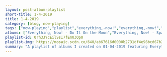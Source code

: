 ```yaml
---
layout: post-album-playlist
short-title: 1-4-2019
title: 1-4-2019
category: [blog, now-playing]
tags: ["now-playing","playlist","everything,-now!","everything,-now!","everything,-now!","el-ten-eleven","cymbals-eat-guitars","cymbals-eat-guitars","cloud-nothings","wavves,-cloud-nothings"]
albums: ["Everything, Now! - Do It On the Moon","Everything, Now! - Spatially Severed","Everything, Now! - Sunshine Of Doom","El Ten Eleven - Banker's Hill","Cymbals Eat Guitars - Pretty Years","Cymbals Eat Guitars - Why There Are Mountains","Cloud Nothings - Last Building Burning","Wavves, Cloud Nothings - No Life for Me"]
playlist-id: 0rh3JYcEilSsI7fEm03Op0
playlist-img: https://mosaic.scdn.co/640/ab67616d0000b2731df4e96bcd67b209e9bee3f8ab67616d0000b2732d8f56592fab83854b7cfde4ab67616d0000b27344464554945118903e928fa4ab67616d0000b2734ff86190c07e8d8d8dcbb90b
summary: "A playlist of albums I created on 01-04-2019 featuring Everything, Now!, Everything, Now!, Everything, Now!, El Ten Eleven, Cymbals Eat Guitars, Cymbals Eat Guitars, Cloud Nothings, and Wavves, Cloud Nothings"
---
```


